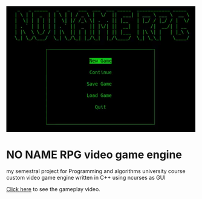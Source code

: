 <img src="header.png" alt="project header" width="500"/>

# NO NAME RPG video game engine
my semestral project for Programming and algorithms university course
custom video game engine 
written in C++
using ncurses as GUI

[Click here](https://player.odycdn.com/api/v4/streams/free/nonamerpg-gameplay/fee12505585518e2c1c163dea251c2a5fc56c996/584067) to see the gameplay video. 
